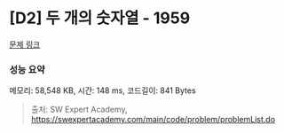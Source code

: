 # [D2] 두 개의 숫자열 - 1959 

[문제 링크](https://swexpertacademy.com/main/code/problem/problemDetail.do?contestProbId=AV5PpoFaAS4DFAUq) 

### 성능 요약

메모리: 58,548 KB, 시간: 148 ms, 코드길이: 841 Bytes



> 출처: SW Expert Academy, https://swexpertacademy.com/main/code/problem/problemList.do
